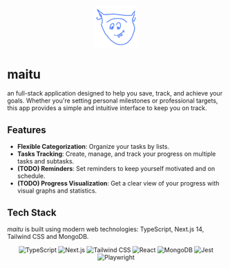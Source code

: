 
<p align="center">
  <img src="https://raw.githubusercontent.com/vmberto/maitu/main/public/icons/apple-touch-icon.png" alt="MAITU Logo" width="100" />
</p>

# maitu

an full-stack application designed to help you save, track, and achieve your goals. Whether you're setting personal milestones or professional targets, this app provides a simple and intuitive interface to keep you on track.

## Features

- **Flexible Categorization**: Organize your tasks by lists.
- **Tasks Tracking**: Create, manage, and track your progress on multiple tasks and subtasks.
- **(TODO) Reminders**: Set reminders to keep yourself motivated and on schedule.
- **(TODO) Progress Visualization**: Get a clear view of your progress with visual graphs and statistics.

## Tech Stack

_maitu_ is built using modern web technologies: TypeScript, Next.js 14, Tailwind CSS and MongoDB.

<p align="center">
  <img src="https://upload.wikimedia.org/wikipedia/commons/4/4c/Typescript_logo_2020.svg" alt="TypeScript" width="60" />
  <img src="https://www.hacksoft.io/_next/image?url=https%3A%2F%2Fwww.datocms-assets.com%2F98835%2F1684410508-image-7.png&w=640&q=75" alt="Next.js" width="60" />
  <img src="https://upload.wikimedia.org/wikipedia/commons/thumb/d/d5/Tailwind_CSS_Logo.svg/1024px-Tailwind_CSS_Logo.svg.png" alt="Tailwind CSS" width="60" />
  <img src="https://upload.wikimedia.org/wikipedia/commons/a/a7/React-icon.svg" alt="React" width="60" />
  <img src="https://cdn.icon-icons.com/icons2/3053/PNG/512/mongodb_compass_macos_bigsur_icon_189933.png" alt="MongoDB" width="60" />
  <img src="https://cdn.freebiesupply.com/logos/large/2x/jest-logo-png-transparent.png" alt="Jest" width="60" />
  <img src="https://playwright.dev/img/playwright-logo.svg" alt="Playwright" width="60" />
</p>

